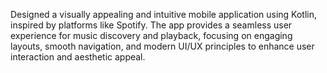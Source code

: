 Designed a visually appealing and intuitive mobile application using Kotlin, inspired by platforms like Spotify. The app provides a seamless user experience for music discovery and playback, focusing on engaging layouts, smooth navigation, and modern UI/UX principles to enhance user interaction and aesthetic appeal.

